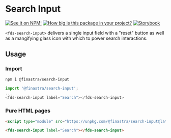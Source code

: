# Search Input
[![See it on NPM!](https://img.shields.io/npm/v/@finastra/search-input?style=for-the-badge)](https://www.npmjs.com/package/@finastra/search-input)
[![How big is this package in your project?](https://img.shields.io/bundlephobia/minzip/@finastra/search-input?style=for-the-badge)](https://bundlephobia.com/result?p=@finastra/search-input)
[![Storybook](https://shields.io/badge/-Play%20with%20this%20web%20component-2a0481?logo=storybook&style=for-the-badge)](https://master--62216556f4e751003a75d602.chromatic.com/?path=/story/forms-search-input--default-story)

`<fds-search-input>` delivers a single input field with a "reset" button as well as a mangifying glass icon with which to power search interactions.


## Usage

### Import

```
npm i @finastra/search-input
```

```ts
import '@finastra/search-input';
...
<fds-search-input label="Search"></fds-search-input>
```

### Pure HTML pages

```html
<script type="module" src="https://unpkg.com/@finastra/search-input@latest/dist/src/search-input.js?module"></script>

<fds-search-input label="Search"></fds-search-input>
```
